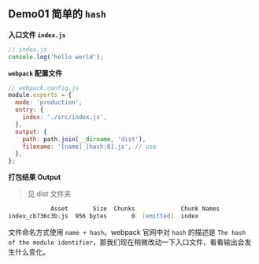 ## Demo01 简单的 `hash`

**入口文件 `index.js`**

```js
// index.js
console.log('hello world');

```

**`webpack` 配置文件**

```js
// webpack.config.js
module.exports = {
  mode: 'production',
  entry: {
    index: './src/index.js',
  },
  output: {
    path: path.join(__dirname, 'dist'),
    filename: '[name]_[hash:8].js', // use
  },
};
```

**打包结果 Output**

> 见 dist 文件夹

```zsh
            Asset       Size  Chunks             Chunk Names
index_cb736c3b.js  956 bytes       0  [emitted]  index
```

文件命名方式使用 `name + hash`。webpack 官网中对 `hash` 的描述是 `The hash of the module identifier`，那我们现在稍微改动一下入口文件，看看输出会发生什么变化。

